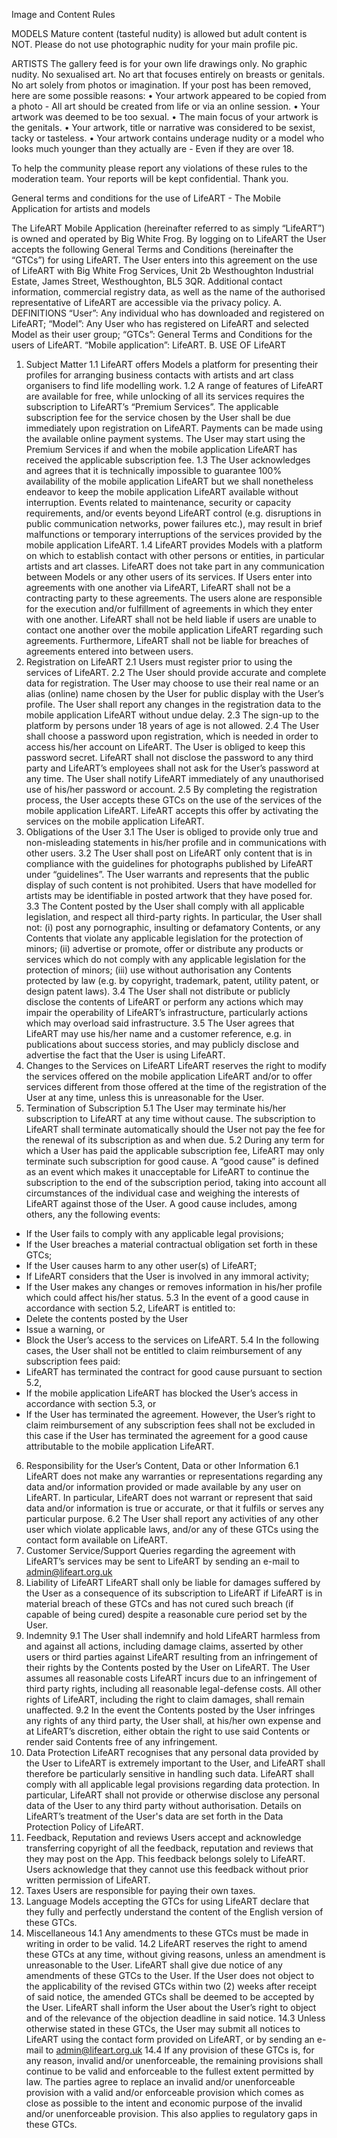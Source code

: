 Image and Content Rules

MODELS
Mature content (tasteful nudity) is allowed but adult content is NOT.
Please do not use photographic nudity for your main profile pic.

ARTISTS
The gallery feed is for your own life drawings only. No graphic nudity. No sexualised art. No art that focuses entirely on breasts or genitals. No art solely from photos or imagination. 
If your post has been removed, here are some possible reasons:
• Your artwork appeared to be copied from a photo - All art should be created from life or via an online session.
• Your artwork was deemed to be too sexual.
• The main focus of your artwork is the genitals. 
• Your artwork, title or narrative was considered to be sexist, tacky or tasteless. 
• Your artwork contains underage nudity or a model who looks much younger than they actually are - Even if they are over 18. 

To help the community please report any violations of these rules to the moderation team. Your reports will be kept confidential. Thank you. 

General terms and conditions for the use of LifeART - The Mobile Application for artists and models 

The LifeART Mobile Application (hereinafter referred to as simply “LifeART”) is owned and operated by Big White Frog. By logging on to LifeART the User accepts the following General Terms and Conditions (hereinafter the “GTCs”) for using LifeART. The User enters into this agreement on the use of LifeART with Big White Frog Services, Unit 2b Westhoughton Industrial Estate, James Street, Westhoughton, BL5 3QR. Additional contact information, commercial registry data, as well as the name of the authorised representative of LifeART are accessible via the privacy policy. 
A. DEFINITIONS
“User”: Any individual who has downloaded and registered on LifeART;
“Model”: Any User who has registered on LifeART and selected Model as their user group;
“GTCs”: General Terms and Conditions for the users of LifeART. 
“Mobile application”: LifeART. 
B. USE OF LifeART 
1. Subject Matter 1.1 LifeART offers Models a platform for presenting their profiles for arranging business contacts with artists and art class organisers to find life modelling work. 
1.2 A range of features of LifeART are available for free, while unlocking of all its services requires the subscription to LifeART’s “Premium Services”. The applicable subscription fee for the service chosen by the User shall be due immediately upon registration on LifeART. Payments can be made using the available online payment systems. The User may start using the Premium Services if and when the mobile application LifeART has received the applicable subscription fee.
1.3 The User acknowledges and agrees that it is technically impossible to guarantee 100% availability of the mobile application LifeART but we shall nonetheless endeavor to keep the mobile application LifeART available without interruption. Events related to maintenance, security or capacity requirements, and/or events beyond LifeART control (e.g. disruptions in public communication networks, power failures etc.), may result in brief malfunctions or temporary interruptions of the services provided by the mobile application LifeART.
1.4 LifeART provides Models with a platform on which to establish contact with other persons or entities, in particular artists and art classes.
LifeART does not take part in any communication between Models or any other users of its services. If Users enter into agreements with one another via LifeART, LifeART shall not be a contracting party to these agreements. The users alone are responsible for the execution and/or fulfillment of agreements in which they enter with one another. LifeART shall not be held liable if users are unable to contact one another over the mobile application LifeART regarding such agreements. Furthermore, LifeART shall not be liable for breaches of agreements entered into between users.
2. Registration on LifeART 
2.1 Users must register prior to using the services of LifeART.
2.2 The User should provide accurate and complete data for registration. The User may choose to use their real name or an alias (online) name chosen by the User for public display with the User’s profile. The User shall report any changes in the registration data to the mobile application LifeART without undue delay.
2.3 The sign-up to the platform by persons under 18 years of age is not allowed. 
2.4 The User shall choose a password upon registration, which is needed in order to access his/her account on LifeART. The User is obliged to keep this password secret. LifeART shall not disclose the password to any third party and LifeART’s employees shall not ask for the User’s password at any time. The User shall notify LifeART immediately of any unauthorised use of his/her password or account.
2.5 By completing the registration process, the User accepts these GTCs on the use of the services of the mobile application LifeART. LifeART accepts this offer by activating the services on the mobile application LifeART.
3. Obligations of the User
3.1 The User is obliged to provide only true and non-misleading statements in his/her profile and in communications with other users.
3.2 The User shall post on LifeART only content that is in compliance with the guidelines for photographs published by LifeART under “guidelines”. The User warrants and represents that the public display of such content is not prohibited. Users that have modelled for artists may be identifiable in posted artwork that they have posed for. 
3.3 The Content posted by the User shall comply with all applicable legislation, and respect all third-party rights. In particular, the User shall not: (i) post any pornographic, insulting or defamatory Contents, or any Contents that violate any applicable legislation for the protection of minors; (ii) advertise or promote, offer or distribute any products or services which do not comply with any applicable legislation for the protection of minors; (iii) use without authorisation any Contents protected by law (e.g. by copyright, trademark, patent, utility patent, or design patent laws).
3.4 The User shall not distribute or publicly disclose the contents of LifeART or perform any actions which may impair the operability of LifeART’s infrastructure, particularly actions which may overload said infrastructure.
3.5 The User agrees that LifeART may use his/her name and a customer reference, e.g. in publications about success stories, and may publicly disclose and advertise the fact that the User is using LifeART.
4. Changes to the Services on LifeART 
LifeART reserves the right to modify the services offered on the mobile application LifeART and/or to offer services different from those offered at the time of the registration of the User at any time, unless this is unreasonable for the User.
5. Termination of Subscription
5.1 The User may terminate his/her subscription to LifeART at any time without cause.
The subscription to LifeART shall terminate automatically should the User not pay the fee for the renewal of its subscription as and when due. 
5.2 During any term for which a User has paid the applicable subscription fee, LifeART may only terminate such subscription for good cause. A “good cause” is defined as an event which makes it unacceptable for LifeART to continue the subscription to the end of the subscription period, taking into account all circumstances of the individual case and weighing the interests of LifeART against those of the User. A good cause includes, among others, any the following events:
* If the User fails to comply with any applicable legal provisions;
* If the User breaches a material contractual obligation set forth in these GTCs;
* If the User causes harm to any other user(s) of LifeART;
* If LifeART considers that the User is involved in any immoral activity;
* If the User makes any changes or removes information in his/her profile which could affect his/her status.
5.3 In the event of a good cause in accordance with section 5.2, LifeART is entitled to:
* Delete the contents posted by the User 
* Issue a warning, or
* Block the User’s access to the services on LifeART.
5.4 In the following cases, the User shall not be entitled to claim reimbursement of any subscription fees paid:
* LifeART has terminated the contract for good cause pursuant to section 5.2,
* If the mobile application LifeART has blocked the User’s access in accordance with section 5.3, or
* If the User has terminated the agreement. However, the User’s right to claim reimbursement of any subscription fees shall not be excluded in this case if the User has terminated the agreement for a good cause attributable to the mobile application LifeART.
6. Responsibility for the User’s Content, Data or other Information
6.1 LifeART does not make any warranties or representations regarding any data and/or information provided or made available by any user on LifeART. In particular, LifeART does not warrant or represent that said data and/or information is true or accurate, or that it fulfils or serves any particular purpose.
6.2 The User shall report any activities of any other user which violate applicable laws, and/or any of these GTCs using the contact form available on LifeART. 
7. Customer Service/Support
Queries regarding the agreement with LifeART’s services may be sent to LifeART by sending an e-mail to admin@lifeart.org.uk
8. Liability of LifeART 
LifeART shall only be liable for damages suffered by the User as a consequence of its subscription to LifeART if LifeART is in material breach of these GTCs and has not cured such breach (if capable of being cured) despite a reasonable cure period set by the User. 
9. Indemnity
9.1 The User shall indemnify and hold LifeART harmless from and against all actions, including damage claims, asserted by other users or third parties against LifeART resulting from an infringement of their rights by the Contents posted by the User on LifeART. The User assumes all reasonable costs LifeART incurs due to an infringement of third party rights, including all reasonable legal-defense costs. All other rights of LifeART, including the right to claim damages, shall remain unaffected.
9.2 In the event the Contents posted by the User infringes any rights of any third party, the User shall, at his/her own expense and at LifeART’s discretion, either obtain the right to use said Contents or render said Contents free of any infringement.
10. Data Protection
LifeART recognises that any personal data provided by the User to LifeART is extremely important to the User, and LifeART shall therefore be particularly sensitive in handling such data. LifeART shall comply with all applicable legal provisions regarding data protection. In particular, LifeART shall not provide or otherwise disclose any personal data of the User to any third party without authorisation. Details on LifeART’s treatment of the User's data are set forth in the Data Protection Policy of LifeART.
11. Feedback, Reputation and reviews
Users accept and acknowledge transferring copyright of all the feedback, reputation and reviews that they may post on the App. This feedback belongs solely to LifeART. Users acknowledge that they cannot use this feedback without prior written permission of LifeART.
12. Taxes
Users are responsible for paying their own taxes.
13. Language
Models accepting the GTCs for using LifeART declare that they fully and perfectly understand the content of the English version of these GTCs.
14. Miscellaneous
14.1 Any amendments to these GTCs must be made in writing in order to be valid.
14.2 LifeART reserves the right to amend these GTCs at any time, without giving reasons, unless an amendment is unreasonable to the User. LifeART shall give due notice of any amendments of these GTCs to the User. If the User does not object to the applicability of the revised GTCs within two (2) weeks after receipt of said notice, the amended GTCs shall be deemed to be accepted by the User. LifeART shall inform the User about the User’s right to object and of the relevance of the objection deadline in said notice.
14.3 Unless otherwise stated in these GTCs, the User may submit all notices to LifeART using the contact form provided on LifeART, or by sending an e-mail to admin@lifeart.org.uk
14.4 If any provision of these GTCs is, for any reason, invalid and/or unenforceable, the remaining provisions shall continue to be valid and enforceable to the fullest extent permitted by law. The parties agree to replace an invalid and/or unenforceable provision with a valid and/or enforceable provision which comes as close as possible to the intent and economic purpose of the invalid and/or unenforceable provision. This also applies to regulatory gaps in these GTCs.
